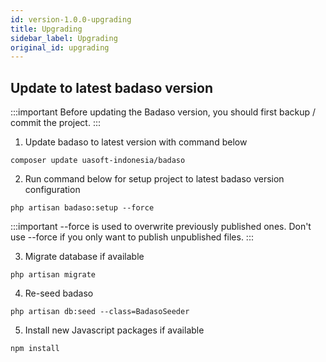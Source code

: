 ```yaml
---
id: version-1.0.0-upgrading
title: Upgrading
sidebar_label: Upgrading
original_id: upgrading
---
```


## Update to latest badaso version

:::important
Before updating the Badaso version, you should first backup / commit the project. 
:::

1. Update badaso to latest version with command below

```composer update uasoft-indonesia/badaso```

2. Run command below for setup project to latest badaso version configuration

```php artisan badaso:setup --force```

:::important
--force is used to overwrite previously published ones. Don't use --force if you only want to publish unpublished files.
:::

3. Migrate database if available

```php artisan migrate```

4. Re-seed badaso 

```php artisan db:seed --class=BadasoSeeder```

5. Install new Javascript packages if available 

```npm install```